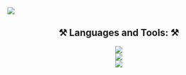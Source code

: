 <img src="https://assets.hongkiat.com/uploads/programming-jokes/joke-coffee-code.jpg" />
<h2 align="center">⚒️ Languages and Tools: ⚒️</h2>
<div align="center">
    <img src="https://skillicons.dev/icons?i=js,ts,react,nodejs,nestjs" /><br>
    <img src="https://skillicons.dev/icons?i=html,css,sass,nextjs" /><br>
  <img src="https://skillicons.dev/icons?i=mongodb,mysql,linux,git" /><br>
</div>
